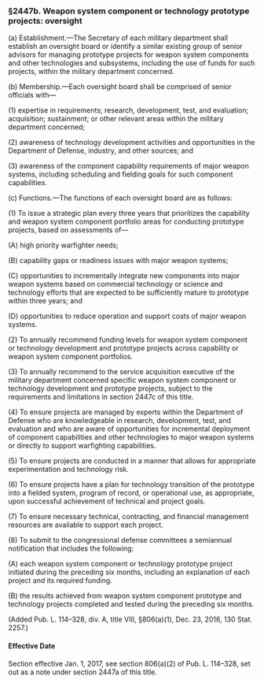 ### §2447b. Weapon system component or technology prototype projects: oversight ###

(a) Establishment.—The Secretary of each military department shall establish an oversight board or identify a similar existing group of senior advisors for managing prototype projects for weapon system components and other technologies and subsystems, including the use of funds for such projects, within the military department concerned.

(b) Membership.—Each oversight board shall be comprised of senior officials with—

(1) expertise in requirements; research, development, test, and evaluation; acquisition; sustainment; or other relevant areas within the military department concerned;

(2) awareness of technology development activities and opportunities in the Department of Defense, industry, and other sources; and

(3) awareness of the component capability requirements of major weapon systems, including scheduling and fielding goals for such component capabilities.

(c) Functions.—The functions of each oversight board are as follows:

(1) To issue a strategic plan every three years that prioritizes the capability and weapon system component portfolio areas for conducting prototype projects, based on assessments of—

(A) high priority warfighter needs;

(B) capability gaps or readiness issues with major weapon systems;

(C) opportunities to incrementally integrate new components into major weapon systems based on commercial technology or science and technology efforts that are expected to be sufficiently mature to prototype within three years; and

(D) opportunities to reduce operation and support costs of major weapon systems.

(2) To annually recommend funding levels for weapon system component or technology development and prototype projects across capability or weapon system component portfolios.

(3) To annually recommend to the service acquisition executive of the military department concerned specific weapon system component or technology development and prototype projects, subject to the requirements and limitations in section 2447c of this title.

(4) To ensure projects are managed by experts within the Department of Defense who are knowledgeable in research, development, test, and evaluation and who are aware of opportunities for incremental deployment of component capabilities and other technologies to major weapon systems or directly to support warfighting capabilities.

(5) To ensure projects are conducted in a manner that allows for appropriate experimentation and technology risk.

(6) To ensure projects have a plan for technology transition of the prototype into a fielded system, program of record, or operational use, as appropriate, upon successful achievement of technical and project goals.

(7) To ensure necessary technical, contracting, and financial management resources are available to support each project.

(8) To submit to the congressional defense committees a semiannual notification that includes the following:

(A) each weapon system component or technology prototype project initiated during the preceding six months, including an explanation of each project and its required funding.

(B) the results achieved from weapon system component prototype and technology projects completed and tested during the preceding six months.

(Added Pub. L. 114–328, div. A, title VIII, §806(a)(1), Dec. 23, 2016, 130 Stat. 2257.)

#### Effective Date ####

Section effective Jan. 1, 2017, see section 806(a)(2) of Pub. L. 114–328, set out as a note under section 2447a of this title.